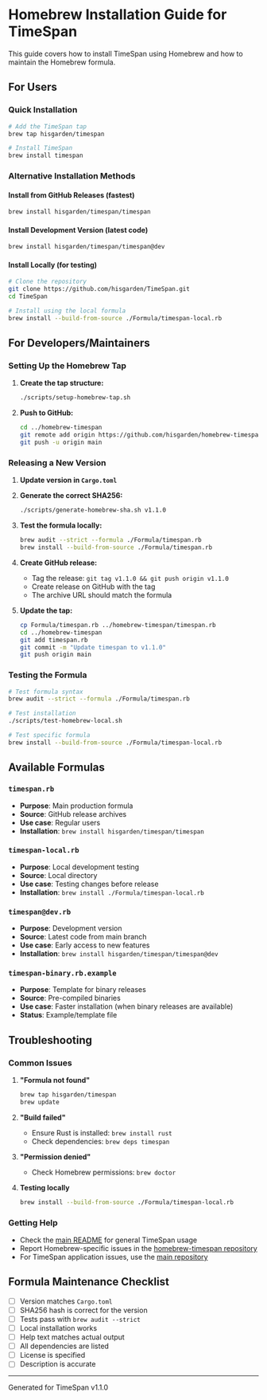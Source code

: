 # Homebrew Installation Guide for TimeSpan

This guide covers how to install TimeSpan using Homebrew and how to maintain the Homebrew formula.

## For Users

### Quick Installation

```bash
# Add the TimeSpan tap
brew tap hisgarden/timespan

# Install TimeSpan
brew install timespan
```

### Alternative Installation Methods

#### Install from GitHub Releases (fastest)
```bash
brew install hisgarden/timespan/timespan
```

#### Install Development Version (latest code)
```bash
brew install hisgarden/timespan/timespan@dev
```

#### Install Locally (for testing)
```bash
# Clone the repository
git clone https://github.com/hisgarden/TimeSpan.git
cd TimeSpan

# Install using the local formula
brew install --build-from-source ./Formula/timespan-local.rb
```

## For Developers/Maintainers

### Setting Up the Homebrew Tap

1. **Create the tap structure:**
   ```bash
   ./scripts/setup-homebrew-tap.sh
   ```

2. **Push to GitHub:**
   ```bash
   cd ../homebrew-timespan
   git remote add origin https://github.com/hisgarden/homebrew-timespan.git
   git push -u origin main
   ```

### Releasing a New Version

1. **Update version in `Cargo.toml`**

2. **Generate the correct SHA256:**
   ```bash
   ./scripts/generate-homebrew-sha.sh v1.1.0
   ```

3. **Test the formula locally:**
   ```bash
   brew audit --strict --formula ./Formula/timespan.rb
   brew install --build-from-source ./Formula/timespan.rb
   ```

4. **Create GitHub release:**
   - Tag the release: `git tag v1.1.0 && git push origin v1.1.0`
   - Create release on GitHub with the tag
   - The archive URL should match the formula

5. **Update the tap:**
   ```bash
   cp Formula/timespan.rb ../homebrew-timespan/timespan.rb
   cd ../homebrew-timespan
   git add timespan.rb
   git commit -m "Update timespan to v1.1.0"
   git push origin main
   ```

### Testing the Formula

```bash
# Test formula syntax
brew audit --strict --formula ./Formula/timespan.rb

# Test installation
./scripts/test-homebrew-local.sh

# Test specific formula
brew install --build-from-source ./Formula/timespan-local.rb
```

## Available Formulas

### `timespan.rb`
- **Purpose**: Main production formula
- **Source**: GitHub release archives
- **Use case**: Regular users
- **Installation**: `brew install hisgarden/timespan/timespan`

### `timespan-local.rb` 
- **Purpose**: Local development testing
- **Source**: Local directory
- **Use case**: Testing changes before release
- **Installation**: `brew install ./Formula/timespan-local.rb`

### `timespan@dev.rb`
- **Purpose**: Development version
- **Source**: Latest code from main branch
- **Use case**: Early access to new features
- **Installation**: `brew install hisgarden/timespan/timespan@dev`

### `timespan-binary.rb.example`
- **Purpose**: Template for binary releases
- **Source**: Pre-compiled binaries
- **Use case**: Faster installation (when binary releases are available)
- **Status**: Example/template file

## Troubleshooting

### Common Issues

1. **"Formula not found"**
   ```bash
   brew tap hisgarden/timespan
   brew update
   ```

2. **"Build failed"**
   - Ensure Rust is installed: `brew install rust`
   - Check dependencies: `brew deps timespan`

3. **"Permission denied"**
   - Check Homebrew permissions: `brew doctor`

4. **Testing locally**
   ```bash
   brew install --build-from-source ./Formula/timespan-local.rb
   ```

### Getting Help

- Check the [main README](README.md) for general TimeSpan usage
- Report Homebrew-specific issues in the [homebrew-timespan repository](https://github.com/hisgarden/homebrew-timespan)
- For TimeSpan application issues, use the [main repository](https://github.com/hisgarden/TimeSpan)

## Formula Maintenance Checklist

- [ ] Version matches `Cargo.toml`
- [ ] SHA256 hash is correct for the version
- [ ] Tests pass with `brew audit --strict`
- [ ] Local installation works
- [ ] Help text matches actual output
- [ ] All dependencies are listed
- [ ] License is specified
- [ ] Description is accurate

---

Generated for TimeSpan v1.1.0